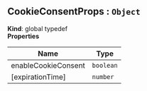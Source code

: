 <a name="CookieConsentProps"></a>

## CookieConsentProps : <code>Object</code>
**Kind**: global typedef  
**Properties**

| Name | Type |
| --- | --- |
| enableCookieConsent | <code>boolean</code> | 
| [expirationTime] | <code>number</code> | 

